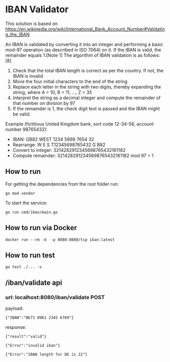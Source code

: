 # IBAN Validator

This solution is based on https://en.wikipedia.org/wiki/International_Bank_Account_Number#Validating_the_IBAN

An IBAN is validated by converting it into an integer and performing a basic mod-97 operation (as described in ISO 7064) on it. If the IBAN is valid, the remainder equals 1.[Note 1] The algorithm of IBAN validation is as follows:[8]

1. Check that the total IBAN length is correct as per the country. If not, the IBAN is invalid
2. Move the four initial characters to the end of the string
3. Replace each letter in the string with two digits, thereby expanding the string, where A = 10, B = 11, ..., Z = 35
4. Interpret the string as a decimal integer and compute the remainder of that number on division by 97
5. If the remainder is 1, the check digit test is passed and the IBAN might be valid.

Example (fictitious United Kingdom bank, sort code 12-34-56, account number 98765432):

* IBAN:		GB82 WEST 1234 5698 7654 32	
* Rearrange:		W E S T12345698765432 G B82	
* Convert to integer:		3214282912345698765432161182	
* Compute remainder:		3214282912345698765432161182	mod 97 = 1

## How to run

For getting the dependencies from the root folder run:

`go mod vendor`

To start the service:

`go run cmd/iban/main.go`

## How to run via Docker
`docker run --rm -d  -p 8080:8080/tcp iban:latest`
## How to run test

`go test ./... -v     `

## /iban/validate api 
### url: localhost:8080/iban/validate  POST
payload:

`{"IBAN":"BE71 0961 2345 6769"}`

response:

`{"result":"valid"}`

`{"Error":"invalid iban"}`

`{"Error":"IBAN length for DE is 22"}`
